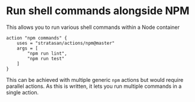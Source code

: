# Run shell commands alongside NPM

This allows you to run various shell commands within a Node container

```
action "npm commands" {
    uses = "stratasan/actions/npm@master"
    args = [
        "npm run lint",
        "npm run test"
    ]
}
```

This can be achieved with multiple generic `npm` actions but would require parallel actions.
As this is written, it lets you run multiple commands in a single action.
